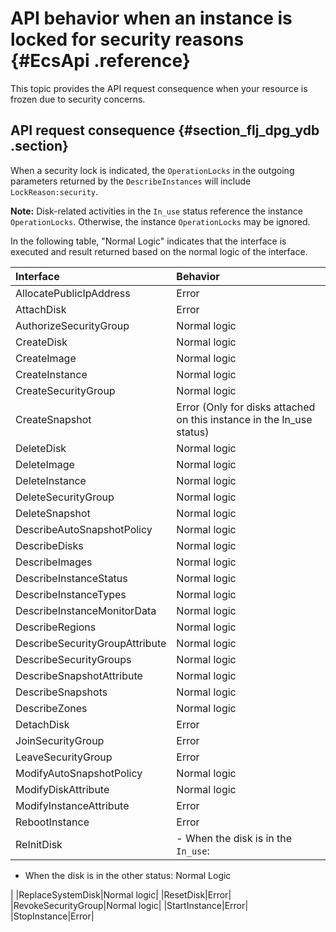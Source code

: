 # API behavior when an instance is locked for security reasons {#EcsApi .reference}

This topic provides the API request consequence when your resource is frozen due to security concerns.

## API request consequence {#section_flj_dpg_ydb .section}

When a security lock is indicated, the `OperationLocks` in the outgoing parameters returned by the `DescribeInstances` will include `LockReason:security`.

**Note:** Disk-related activities in the `In_use` status reference the instance `OperationLocks`. Otherwise, the instance `OperationLocks` may be ignored.

In the following table, "Normal Logic" indicates that the interface is executed and result returned based on the normal logic of the interface.

|Interface|Behavior|
|:--------|:-------|
|AllocatePublicIpAddress|Error|
|AttachDisk|Error|
|AuthorizeSecurityGroup|Normal logic|
|CreateDisk|Normal logic|
|CreateImage|Normal logic|
|CreateInstance|Normal logic|
|CreateSecurityGroup|Normal logic|
|CreateSnapshot|Error \(Only for disks attached on this instance in the In\_use status\)|
|DeleteDisk|Normal logic|
|DeleteImage|Normal logic|
|DeleteInstance|Normal logic|
|DeleteSecurityGroup|Normal logic|
|DeleteSnapshot|Normal logic|
|DescribeAutoSnapshotPolicy|Normal logic|
|DescribeDisks|Normal logic|
|DescribeImages|Normal logic|
|DescribeInstanceStatus|Normal logic|
|DescribeInstanceTypes|Normal logic|
|DescribeInstanceMonitorData|Normal logic|
|DescribeRegions|Normal logic|
|DescribeSecurityGroupAttribute|Normal logic|
|DescribeSecurityGroups|Normal logic|
|DescribeSnapshotAttribute|Normal logic|
|DescribeSnapshots|Normal logic|
|DescribeZones|Normal logic|
|DetachDisk|Error|
|JoinSecurityGroup|Error|
|LeaveSecurityGroup|Error|
|ModifyAutoSnapshotPolicy|Normal logic|
|ModifyDiskAttribute|Normal logic|
|ModifyInstanceAttribute|Error|
|RebootInstance|Error|
|ReInitDisk| -   When the disk is in the `In_use`:
-   When the disk is in the other status: Normal Logic

 |
|ReplaceSystemDisk|Normal logic|
|ResetDisk|Error|
|RevokeSecurityGroup|Normal logic|
|StartInstance|Error|
|StopInstance|Error|

